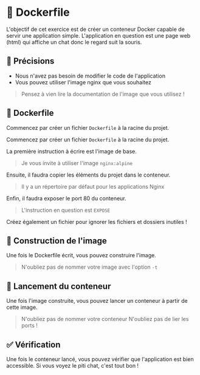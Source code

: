 # 🐳 Dockerfile

L'objectif de cet exercice est de créer un conteneur Docker capable de servir une application simple.
L'application en question est une page web (html) qui affiche un chat donc le regard suit la souris.

## 🏹 Précisions

- Nous n'avez pas besoin de modifier le code de l'application
- Vous pouvez utiliser l'image nginx que vous souhaitez

> Pensez à vien lire la documentation de l'image que vous utilisez !

## 📄 Dockerfile

Commencez par créer un fichier `Dockerfile` à la racine du projet.


Commencez par créer un fichier `Dockerfile` à la racine du projet.

La première instruction à écrire est l'image de base.

> Je vous invite à utiliser l'image `nginx:alpine`

Ensuite, il faudra copier les éléments du projet dans le conteneur.


> Il y a un répertoire par défaut pour les applications Nginx

Enfin, il faudra exposer le port 80 du conteneur.

> L'instruction en question est `EXPOSE`

Créez également un fichier pour ignorer les fichiers et dossiers inutiles !

## 🧱 Construction de l'image

Une fois le Dockerfile écrit, vous pouvez construire l'image.

> N'oubliez pas de nommer votre image avec l'option `-t`

## 🚀 Lancement du conteneur

Une fois l'image construite, vous pouvez lancer un conteneur à partir de cette image.


> N'oubliez pas de nommer votre conteneur
> N'oubliez pas de lier les ports !


## ✅ Vérification

Une fois le conteneur lancé, vous pouvez vérifier que l'application est bien accessible.
Si vous voyez le piti chat, c'est tout bon !